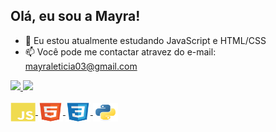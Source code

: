 ## Olá, eu sou a Mayra!

- 🌱 Eu estou atualmente estudando JavaScript e HTML/CSS 
- 📫 Você pode me contactar atravez do e-mail: mayraleticia03@gmail.com

<div>
<a href="https://github.com/MayraLeticia">
<img height="180em" src="https://github-readme-stats.vercel.app/api?username=MayraLeticia&show_icons=true&?theme=tokyonight&include_all_commits=true&count_private=true">
<img height="180em" src="https://github-readme-stats.vercel.app/api/top-langs/?username=MayraLeticia&layout=compact&?theme=tokyonight">
</div>


<div style="display: inline_block"><br>
  <img align="center" alt="Mayy-Js" height="30" width="40" src="https://raw.githubusercontent.com/devicons/devicon/master/icons/javascript/javascript-plain.svg">
  <img align="center" alt="Mayy-HTML" height="30" width="40" src="https://raw.githubusercontent.com/devicons/devicon/master/icons/html5/html5-original.svg">
  <img align="center" alt="Mayy-CSS" height="30" width="40" src="https://raw.githubusercontent.com/devicons/devicon/master/icons/css3/css3-original.svg">
  <img align="center" alt="Mayy-Python" height="30" width="40" src="https://raw.githubusercontent.com/devicons/devicon/master/icons/python/python-original.svg">
</div>

##


  

  <!---
  <div>
    <a href = "mailto:mayraleticia03@gmail.com"><img src="https://img.shields.io/badge/-Gmail-%23333?style=for-the-badge&logo=gmail&logoColor=white" target="_blank"></a>
   <a href="linkedin.com/in/mayra-letícia-dos-santos-celso-ab7722265" target="_blank"><img src="https://img.shields.io/badge/-LinkedIn-%230077B5?style=for-the-badge&logo=linkedin&logoColor=white" target="_blank"></a>
  </div>

  ![Snake animation](https://github.com/MayraLeticia/MayraLeticia/blob/output/github-contribution-grid-snake.svg)
  --->
